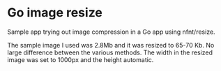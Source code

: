 # Go image resize

Sample app trying out image compression in a Go app using nfnt/resize.

The sample image I used was 2.8Mb and it was resized to 65-70 Kb. No large difference between the various methods. The width in the resized image was set to 1000px and the height automatic.  
